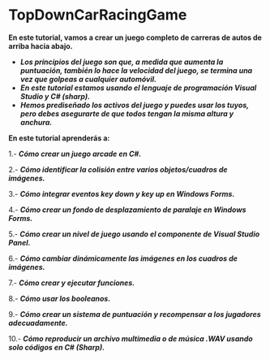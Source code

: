 # TopDownCarRacingGame

**En este tutorial, vamos a crear un juego completo de carreras de autos de arriba hacia abajo.** 

- **_Los principios del juego son que, a medida que aumenta la puntuación, también lo hace la velocidad del juego, se termina una vez que golpeas a cualquier automóvil._**
- **_En este tutorial estamos usando el lenguaje de programación Visual Studio y C# (sharp)._**
- **_Hemos prediseñado los activos del juego y puedes usar los tuyos, pero debes asegurarte de que todos tengan la misma altura y anchura._**

**En este tutorial aprenderás a:**

1.- **_Cómo crear un juego arcade en C#._**

2.- **_Cómo identificar la colisión entre varios objetos/cuadros de imágenes._**

3.- **_Cómo integrar eventos key down y key up en Windows Forms._**

4.- **_Cómo crear un fondo de desplazamiento de paralaje en Windows Forms._**

5.- **_Cómo crear un nivel de juego usando el componente de Visual Studio Panel._**

6.- **_Cómo cambiar dinámicamente las imágenes en los cuadros de imágenes._**

7.- **_Cómo crear y ejecutar funciones._**

8.- **_Cómo usar los booleanos._**

9.- **_Cómo crear un sistema de puntuación y recompensar a los jugadores adecuadamente._**

10.- **_Cómo reproducir un archivo multimedia o de música .WAV usando solo códigos en C# (Sharp)._**
